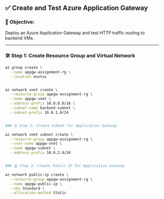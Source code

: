 ## ✅ Create and Test Azure Application Gateway

### 🎯 Objective:
Deploy an Azure Application Gateway and test HTTP traffic routing to backend VMs.

---

### 🛠️ Step 1: Create Resource Group and Virtual Network

```bash
az group create \
  --name appgw-assignment-rg \
  --location eastus


az network vnet create \
  --resource-group appgw-assignment-rg \
  --name appgw-vnet \
  --address-prefix 10.0.0.0/16 \
  --subnet-name backend-subnet \
  --subnet-prefix 10.0.1.0/24


### 🌐 Step 2: Create Subnet for Application Gateway

az network vnet subnet create \
  --resource-group appgw-assignment-rg \
  --vnet-name appgw-vnet \
  --name appgw-subnet \
  --address-prefix 10.0.2.0/24


### 💻 Step 3: Create Public IP for Application Gateway

az network public-ip create \
  --resource-group appgw-assignment-rg \
  --name appgw-public-ip \
  --sku Standard \
  --allocation-method Static
